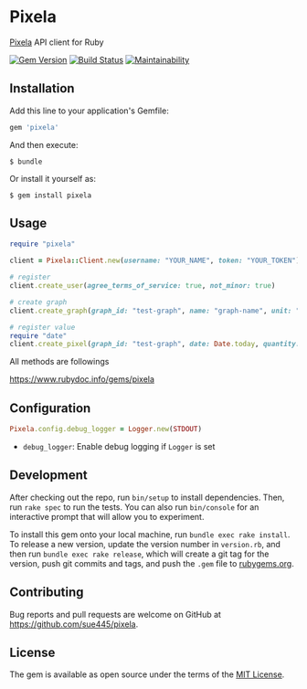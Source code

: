 # Pixela

[Pixela](https://pixe.la/) API client for Ruby

[![Gem Version](https://badge.fury.io/rb/pixela.svg)](https://badge.fury.io/rb/pixela)
[![Build Status](https://travis-ci.org/sue445/pixela.svg?branch=master)](https://travis-ci.org/sue445/pixela)
[![Maintainability](https://api.codeclimate.com/v1/badges/4c6316222717ee809b57/maintainability)](https://codeclimate.com/github/sue445/pixela/maintainability)

## Installation

Add this line to your application's Gemfile:

```ruby
gem 'pixela'
```

And then execute:

    $ bundle

Or install it yourself as:

    $ gem install pixela

## Usage

```ruby
require "pixela"

client = Pixela::Client.new(username: "YOUR_NAME", token: "YOUR_TOKEN")

# register
client.create_user(agree_terms_of_service: true, not_minor: true)

# create graph
client.create_graph(graph_id: "test-graph", name: "graph-name", unit: "commit", type: "int", color: "shibafu")

# register value
require "date" 
client.create_pixel(graph_id: "test-graph", date: Date.today, quantity: 5) 
```

All methods are followings

https://www.rubydoc.info/gems/pixela

## Configuration
```ruby
Pixela.config.debug_logger = Logger.new(STDOUT)
```

* `debug_logger`: Enable debug logging if `Logger` is set

## Development

After checking out the repo, run `bin/setup` to install dependencies. Then, run `rake spec` to run the tests. You can also run `bin/console` for an interactive prompt that will allow you to experiment.

To install this gem onto your local machine, run `bundle exec rake install`. To release a new version, update the version number in `version.rb`, and then run `bundle exec rake release`, which will create a git tag for the version, push git commits and tags, and push the `.gem` file to [rubygems.org](https://rubygems.org).

## Contributing

Bug reports and pull requests are welcome on GitHub at https://github.com/sue445/pixela.

## License

The gem is available as open source under the terms of the [MIT License](https://opensource.org/licenses/MIT).
